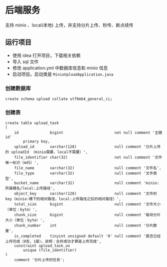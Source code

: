 # 后端服务

支持 minio 、local(本地) 上传，并支持分片上传、秒传、断点续传

## 运行项目

- 使用 idea 打开项目，下载相关依赖
- 导入 sql 文件
- 修改 application.yml 中数据库信息和 minio 信息
- 启动项目。启动类是 `MinioUploadApplication.java`

### 创建数据库
```mysql
create schema upload collate utf8mb4_general_ci;
```

### 创建表

```mysql
create table upload_task
(
    id              bigint                       not null comment '主键 id'
        primary key,
    upload_id       varchar(128)                 null comment '分片上传的 uploadId （minio需要，local不需要）',
    file_identifier char(32)                     not null comment '文件唯一标识（md5）',
    file_name       varchar(32)                  null comment '文件名',
    file_type       varchar(32)                  null comment '文件类型',
    bucket_name     varchar(32)                  null comment 'minio:所属桶名/local:上传路径',
    object_key      varchar(128)                 null comment '文件的 key（minio:桶下的相对路径，local:上传路径之后的相对路径）',
    total_size      bigint                       null comment '文件大小 （单位：byte）',
    chunk_size      bigint                       null comment '每块分片大小（单位：byte）',
    chunk_number    int                          null comment '分片数量',
    is_completed    tinyint unsigned default '0' null comment '是否已经上传完成（0否，1是）。说明：合并成功才算是上传完成',
    constraint upload_task_un
        unique (file_identifier)
)
    comment '分片上传的任务';
```